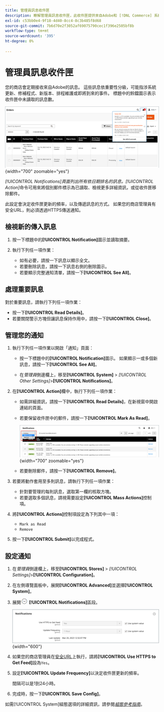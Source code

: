 ```yaml
---
title: 管理員訊息收件匣
description: 瞭解管理員訊息收件匣，此收件匣提供來自Adobe和 [!DNL Commerce] 系統的重要且實用的訊息。
exl-id: c53bb0e4-9f18-4d40-8cc4-8c3b485f8d68
source-git-commit: 7b6d70e2f3052af69075790cec1f396e2505bf8b
workflow-type: tm+mt
source-wordcount: '395'
ht-degree: 0%

---
```


# 管理員訊息收件匣

您的商店會定期接收來自Adobe的訊息。 這些訊息依重要性分級，可能指涉系統更新、修補程式、新版本、排程維護或即將到來的事件。 標題中的鈴鐺圖示表示收件匣中未讀取的訊息數。

![管理員 — 傳入訊息](./assets/admin-inbox-summary.png){width="700" zoomable="yes"}

_[!UICONTROL Notifications]_頁面列出所有依日期排名的訊息。_[!UICONTROL Action]_&#x200B;命令可用來將個別郵件標示為已讀取、檢視更多詳細資訊，或從收件匣移除郵件。

此設定會決定收件匣更新的頻率，以及傳遞訊息的方式。 如果您的商店管理員有安全URL，則必須透過HTTPS傳送通知。

## 檢視新的傳入訊息

1. 按一下標題中的&#x200B;**[!UICONTROL Notification]**&#x200B;圖示並讀取摘要。

1. 執行下列任一項作業：

   - 如有必要，請按一下訊息以顯示全文。
   - 若要刪除訊息，請按一下訊息右側的刪除圖示。
   - 若要顯示完整通知清單，請按一下&#x200B;**[!UICONTROL See All]**。

## 處理重要訊息

對於重要訊息，請執行下列任一項作業：

- 按一下&#x200B;**[!UICONTROL Read Details]**。
- 若要關閉警示方塊但讓訊息保持作用中，請按一下&#x200B;**[!UICONTROL Close]**。

## 管理您的通知

1. 執行下列任一項作業以開啟「通知」頁面：

   - 按一下標題中的&#x200B;**[!UICONTROL Notification]**&#x200B;圖示。 如果顯示一或多個新訊息，請按一下&#x200B;**[!UICONTROL See All]**。

   - 在&#x200B;_管理員_&#x200B;側邊欄上，移至&#x200B;**[!UICONTROL System]** > _[!UICONTROL Other Settings]_>**[!UICONTROL Notifications]**。

1. 在&#x200B;**[!UICONTROL Action]**&#x200B;欄中，執行下列任一項作業：

   - 如需詳細資訊，請按一下&#x200B;**[!UICONTROL Read Details]**，在新視窗中開啟連結的頁面。

   - 若要保留收件匣中的郵件，請按一下&#x200B;**[!UICONTROL Mark As Read]**。

     ![管理員 — 將選取的通知標籤為已讀取](./assets/admin-notifications-mark-as-read.png){width="700" zoomable="yes"}

   - 若要刪除郵件，請按一下&#x200B;**[!UICONTROL Remove]**。

1. 若要將動作套用至多則訊息，請執行下列任一項作業：

   - 針對要管理的每則訊息，選取第一欄的核取方塊。
   - 若要選取多個訊息，請視需要設定&#x200B;**[!UICONTROL Mass Actions]**&#x200B;控制項。

1. 將&#x200B;**[!UICONTROL Actions]**&#x200B;控制項設定為下列其中一項：

   - `Mark as Read`
   - `Remove`

1. 按一下&#x200B;**[!UICONTROL Submit]**&#x200B;以完成程式。

## 設定通知

1. 在&#x200B;_管理員_&#x200B;側邊欄上，移至&#x200B;**[!UICONTROL Stores]** > _[!UICONTROL Settings]_>**[!UICONTROL Configuration]**。

1. 在左側導覽面板中，展開&#x200B;**[!UICONTROL Advanced]**&#x200B;並選擇&#x200B;**[!UICONTROL System]**。

1. 展開![擴充選擇器](../assets/icon-display-expand.png) **[!UICONTROL Notifications]**&#x200B;區段。

   ![通知設定](./assets/system-notifications.png){width="600"}

1. 如果您的商店管理員在[安全URL](../stores-purchase/store-urls.md)上執行，請將&#x200B;**[!UICONTROL Use HTTPS to Get Feed]**&#x200B;設為`Yes`。

1. 設定&#x200B;**[!UICONTROL Update Frequency]**&#x200B;以決定收件匣更新的頻率。

   間隔可以是1到24小時。

1. 完成時，按一下&#x200B;**[!UICONTROL Save Config]**。

如需[!UICONTROL System]組態選項的詳細資訊，請參閱&#x200B;[_組態參考指南_](../configuration-reference/advanced/system.md)。
